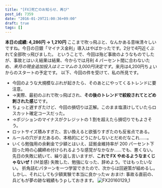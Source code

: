 ```yaml
---
title: "[FX]死亡のお知らせ、再び"
post_id: 7359
date: "2016-01-29T21:00:36+09:00"
draft: true
tags: []
---
```



**本日の成績: 4,286円 → 1,210円** ここまで吹っ飛ぶと、なんかある意味清々しいですね。今日の日銀「マイナス金利」導入はやばかったです。2分で4円近くぶれて全部吹っ飛びました。  ということで、今回は殆ど事故のようなものでしたが、事故とはいえ結果は結果、今からでは月利 4 パーセント間に合わないため、_来月の現金追加投入はミニマムの 3,000円決定です_。来月は4,200円ちょいからのスタートの予定です。 以下、今回の件を受けて、私の所見です。

  * 今回のような大規模なぶれが起きたら、そのあとにやってくるトレンドに要注意。
  * →実際、最初のぶれで吹っ飛ばされ、**その後のトレンドで絞殺されてとどめ刺された感じ**です。
  * ちょっと遅すぎたけど、今回の損切りは正解。このまま塩漬けしていたらロスカット確定コースだった。
  * →ポジションのマイナスがクレジットの 1 割を超えたら損切りでもよさそう。
  * ロットサイズ積みすぎた、言い換えると欲張りすぎたのも反省点である。
  * ルールの穴がまだあるの、本格的にどうにかしないとだめだなこれ……。
  * いくら勉強用の余剰金で少額とはいえ、証拠金維持率が 200 パーセント下回った時の心臓締め付けられるような感覚がなかなか……でも、悪くない。
先日の失敗に続いて、繰り返し言いますが、**これで FX やめるようなまくじゃないぜ！**(Ｍ並感) 失敗した、勉強になった、辞めよう。ではもったいない。 折角詰むパターンを一つ学習できたので、次からは回避策が組めるし。 しかし、それにしても少額実験で本当に良かったｗ おまけ: 事故る直前の、兵どもが夢の跡な戦績もうｐしておきます。 ![FX20160129_1](https://danmaq.com/wp-content/uploads/2016/01/FX20160129_1.png)
